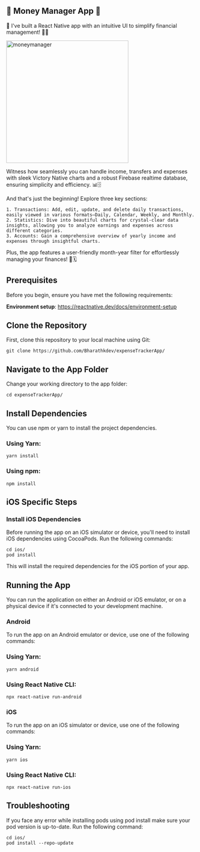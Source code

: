 ## 🚀 Money Manager App 🚀

📱 I've built a React Native app with an intuitive UI to simplify financial management! 💸✨

<img width="325" alt="moneymanager" src="https://github.com/Bharathkdev/expenseTrackerApp/assets/46343966/95a14f4f-e25b-44e9-a69e-ee3b3e4fbf47">

Witness how seamlessly you can handle income, transfers and expenses with sleek Victory Native charts and a robust Firebase realtime database, ensuring simplicity and efficiency. 📊🗄️

And that's just the beginning! Explore three key sections:

```
1. Transactions: Add, edit, update, and delete daily transactions, easily viewed in various formats—Daily, Calendar, Weekly, and Monthly.
2. Statistics: Dive into beautiful charts for crystal-clear data insights, allowing you to analyze earnings and expenses across different categories.
3. Accounts: Gain a comprehensive overview of yearly income and expenses through insightful charts.
```

Plus, the app features a user-friendly month-year filter for effortlessly managing your finances! 💸🗓️

## Prerequisites

Before you begin, ensure you have met the following requirements:

**Environment setup**: https://reactnative.dev/docs/environment-setup

## Clone the Repository

First, clone this repository to your local machine using Git:

```
git clone https://github.com/Bharathkdev/expenseTrackerApp/
```

## Navigate to the App Folder

Change your working directory to the app folder:

```
cd expenseTrackerApp/
```

## Install Dependencies

You can use npm or yarn to install the project dependencies.

### Using Yarn:

```
yarn install
``` 

### Using npm:

```
npm install
```

## iOS Specific Steps

### Install iOS Dependencies

Before running the app on an iOS simulator or device, you'll need to install iOS dependencies using CocoaPods. Run the following commands:

```
cd ios/
pod install
```

This will install the required dependencies for the iOS portion of your app.

## Running the App

You can run the application on either an Android or iOS emulator, or on a physical device if it's connected to your development machine.

### Android

To run the app on an Android emulator or device, use one of the following commands:

### Using Yarn:

```
yarn android
```

### Using React Native CLI:

```
npx react-native run-android
```

### iOS

To run the app on an iOS simulator or device, use one of the following commands:

### Using Yarn:

```
yarn ios
```

### Using React Native CLI:

```
npx react-native run-ios
```
## Troubleshooting

If you face any error while installing pods using pod install make sure your pod version is up-to-date. Run the following command:

```
cd ios/
pod install --repo-update
```

